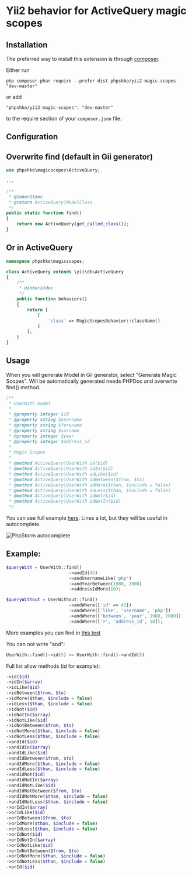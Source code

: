 Yii2 behavior for ActiveQuery magic scopes
===========

Installation
------------

The preferred way to install this extension is through [composer](http://getcomposer.org/download/).

Either run

```
php composer.phar require --prefer-dist phpshko/yii2-magic-scopes "dev-master"
```

or add

```
"phpshko/yii2-magic-scopes": "dev-master"
```

to the require section of your `composer.json` file.


Configuration
------------

Overwrite find (default in Gii generator)
----

```php
use phpshko\magicscopes\ActiveQuery;

...

/**
 * @inheritdoc
 * @return ActiveQuery|ModelClass
 */
public static function find()
{
    return new ActiveQuery(get_called_class());
}
```
    
Or in ActiveQuery
----

```php
namespace phpshko\magicscopes;

class ActiveQuery extends \yii\db\ActiveQuery
{
    /**
     * @inheritdoc
     */
    public function behaviors()
    {
        return [
            [
                'class' => MagicScopesBehavior::className()
            ]
        ];
    }
}
```


Usage
------------

When you will generate Model in Gii generator, select "Generate Magic Scopes". Will be automatically generated needs PHPDoc and overwrite find() method.

```php
/**
 * UserWith model
 *
 * @property integer $id
 * @property string $username
 * @property string $forename
 * @property string $surname
 * @property integer $year
 * @property integer $address_id
 *
 * Magic Scopes
 *
 * @method ActiveQuery|UserWith id($id)
 * @method ActiveQuery|UserWith idIn($id)
 * @method ActiveQuery|UserWith idLike($id)
 * @method ActiveQuery|UserWith idBetween($from, $to)
 * @method ActiveQuery|UserWith idMore($than, $include = false)
 * @method ActiveQuery|UserWith idLess($than, $include = false)
 * @method ActiveQuery|UserWith idNot($id)
 * @method ActiveQuery|UserWith idNotIn($id)
 */
```

You can see full example [here](https://github.com/phpshko/yii2-magic-scopes/blob/master/tests/models/UserWith.php).
Lines a lot, but they will be useful in autocomplete.

![PhpStorm autocomplete](http://habrastorage.org/files/157/187/c90/157187c9064d4dcab3e9929e2567231b.png "PhpStorm autocomplete")

Example:
-----

```php
$queryWith = UserWith::find()
                        ->andId(45)
                        ->andUsernameLike('php')
                        ->andYearBetween(1980, 2000)
                        ->addressIdMore(10);

$queryWithout = UserWithout::find()
                        ->andWhere(['id' => 45])
                        ->andWhere(['like', 'username', 'php'])
                        ->andWhere(['between', 'year', 1980, 2000])
                        ->andWhere(['>', 'address_id', 10]);
```

More examples you can find in [this test](https://github.com/phpshko/yii2-magic-scopes/blob/master/tests/unit/MagicScopesTest.php)

You can not write "and":

```php
UserWith::find()->id(5) == UserWith::find()->andId(5)
```

Full list allow methods (id for example):

```php
->id($id)
->idIn($array)
->idLike($id)
->idBetween($from, $to)
->idMore($than, $include = false)
->idLess($than, $include = false)
->idNot($id)
->idNotIn($array)
->idNotLike($id)
->idNotBetween($from, $to)
->idNotMore($than, $include = false)
->idNotLess($than, $include = false)
->andId($id)
->andIdIn($array)
->andIdLike($id)
->andIdBetween($from, $to)
->andIdMore($than, $include = false)
->andIdLess($than, $include = false)
->andIdNot($id)
->andIdNotIn($array)
->andIdNotLike($id)
->andIdNotBetween($from, $to)
->andIdNotMore($than, $include = false)
->andIdNotLess($than, $include = false)
->orIdIn($array)
->orIdLike($id)
->orIdBetween($from, $to)
->orIdMore($than, $include = false)
->orIdLess($than, $include = false)
->orIdNot($id)
->orIdNotIn($array)
->orIdNotLike($id)
->orIdNotBetween($from, $to)
->orIdNotMore($than, $include = false)
->orIdNotLess($than, $include = false)
->orId($id)
```

